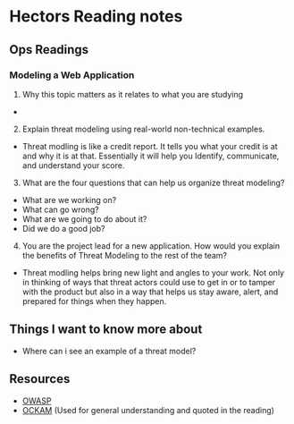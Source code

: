 # Hectors Reading notes

## Ops Readings

### Modeling a Web Application

1. Why this topic matters as it relates to what you are studying

- 

2. Explain threat modeling using real-world non-technical examples.

- Threat modling is like a credit report. It tells you what your credit is at and why it is at that. Essentially it will help you Identify, communicate, and understand your score.

3. What are the four questions that can help us organize threat modeling?

- What are we working on?
- What can go wrong?
- What are we going to do about it?
- Did we do a good job?

4. You are the project lead for a new application. How would you explain the benefits of Threat Modeling to the rest of the team?

- Threat modling helps bring new light and angles to your work. Not only in thinking of ways that threat actors could use to get in or to tamper with the product but also in a way that helps us stay aware, alert, and prepared for things when they happen.

## Things I want to know more about

- Where can i see an example of a threat model?

## Resources

- [OWASP](https://owasp.org/www-community/Threat_Modeling)
- [OCKAM](https://www.ockam.io/blog/introduction_to_STRIDE_security_model)
(Used for general understanding and quoted in the reading)